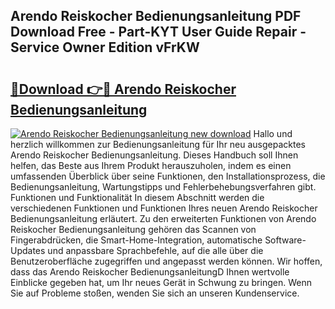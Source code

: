 ## Arendo Reiskocher Bedienungsanleitung PDF Download Free - Part-KYT User Guide Repair - Service Owner Edition vFrKW

# <h2><a href="http://df662w.blite.top/?on=Arendo+Reiskocher+Bedienungsanleitung">🔗Download 👉🔴 Arendo Reiskocher Bedienungsanleitung</a></h2>

[![Arendo Reiskocher Bedienungsanleitung new download](https://i.imgur.com/lujVjoI.png)](http://df662w.blite.top/?on=Arendo+Reiskocher+Bedienungsanleitung)
Hallo und herzlich willkommen zur Bedienungsanleitung für Ihr neu ausgepacktes Arendo Reiskocher Bedienungsanleitung. Dieses Handbuch soll Ihnen helfen, das Beste aus Ihrem Produkt herauszuholen, indem es einen umfassenden Überblick über seine Funktionen, den Installationsprozess, die Bedienungsanleitung, Wartungstipps und Fehlerbehebungsverfahren gibt. Funktionen und Funktionalität In diesem Abschnitt werden die verschiedenen Funktionen und Funktionen Ihres neuen Arendo Reiskocher Bedienungsanleitung erläutert. Zu den erweiterten Funktionen von Arendo Reiskocher Bedienungsanleitung gehören das Scannen von Fingerabdrücken, die Smart-Home-Integration, automatische Software-Updates und anpassbare Sprachbefehle, auf die alle über die Benutzeroberfläche zugegriffen und angepasst werden können. Wir hoffen, dass das Arendo Reiskocher BedienungsanleitungD Ihnen wertvolle Einblicke gegeben hat, um Ihr neues Gerät in Schwung zu bringen. Wenn Sie auf Probleme stoßen, wenden Sie sich an unseren Kundenservice.
